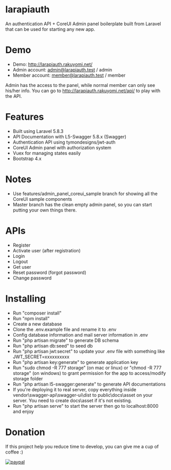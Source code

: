 # larapiauth
An authentication API + CoreUI Admin panel boilerplate built from Laravel that can be used for starting any new app.

# Demo
- Demo: http://larapiauth.rakuyomi.net/
- Admin account: admin@larapiauth.test / admin
- Member account: member@larapiauth.test / member

Admin has the access to the panel, while normal member can only see his/her info.
You can go to http://larapiauth.rakuyomi.net/api/ to play with the API.

# Features
- Built using Laravel 5.8.3
- API Documentation with L5-Swagger 5.8.x (Swagger)
- Authentication API using tymondesigns/jwt-auth
- CoreUI Admin panel with authorization system
- Vuex for managing states easily
- Bootstrap 4.x

# Notes
- Use features/admin_panel_coreui_sample branch for showing all the CoreUI sample components
- Master branch has the clean empty admin panel, so you can start putting your own things there.

# APIs
- Register
- Activate user (after registration)
- Login
- Logout
- Get user
- Reset password (forgot password)
- Change password

# Installing
- Run "composer install"
- Run "npm install"
- Create a new database
- Clone the .env.example file and rename it to .env
- Config database information and mail server information in .env
- Run "php artisan migrate" to generate DB schema
- Run "php artisan db:seed" to seed db
- Run "php artisan jwt:secret" to update your .env file with something like JWT_SECRET=xxxxxxxxxx
- Run "php artisan key:generate" to generate application key
- Run "sudo chmod -R 777 storage" (on mac or linux) or "chmod -R 777 storage" (on windows) to grant permission for the app to access/modify storage folder
- Run "php artisan l5-swagger:generate" to generate API documentations
- If you're deploying it to real server, copy everything inside vendor\swagger-api\swagger-ui\dist to public\docs\asset on your server. You need to create docs\asset if it's not existing.
- Run "php artisan serve" to start the server then go to localhost:8000 and enjoy

# Donation
If this project help you reduce time to develop, you can give me a cup of coffee :)

[![paypal](https://www.paypalobjects.com/en_US/i/btn/btn_donateCC_LG.gif)](https://www.paypal.com/cgi-bin/webscr?cmd=_s-xclick&hosted_button_id=7CXCQS83WU9EY)
